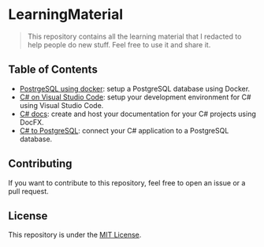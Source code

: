 # LearningMaterial

> This repository contains all the learning material that I redacted to help people do new stuff. Feel free to use it and share it.

## Table of Contents

- [PostrgeSQL using docker](docs/postgresql-docker.md): setup a PostgreSQL database using Docker.
- [C# on Visual Studio Code](docs/csharp-on-vscode.md): setup your development environment for C# using Visual Studio Code.
- [C# docs](docs/csharp-docs.md): create and host your documentation for your C# projects using DocFX.
- [C# to PostgreSQL](docs/csharp-to-postgres.md): connect your C# application to a PostgreSQL database.

## Contributing

If you want to contribute to this repository, feel free to open an issue or a pull request.

## License

This repository is under the [MIT License](LICENSE).
